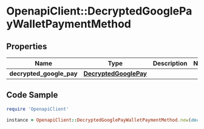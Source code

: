 # OpenapiClient::DecryptedGooglePayWalletPaymentMethod

## Properties

Name | Type | Description | Notes
------------ | ------------- | ------------- | -------------
**decrypted_google_pay** | [**DecryptedGooglePay**](DecryptedGooglePay.md) |  | 

## Code Sample

```ruby
require 'OpenapiClient'

instance = OpenapiClient::DecryptedGooglePayWalletPaymentMethod.new(decrypted_google_pay: null)
```


